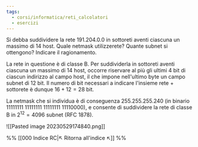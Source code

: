 ```yaml
---
tags:
  - corsi/informatica/reti_calcolatori
  - esercizi
---
```

Si debba suddividere la rete 191.204.0.0 in sottoreti aventi ciascuna un massimo di 14 host. Quale netmask utilizzerete? Quante subnet si ottengono? Indicare il ragionamento.

La rete in questione è di classe B. Per suddividerla in sottoreti aventi ciascuna un massimo di 14 host, occorre riservare al più gli ultimi 4 bit di ciascun indirizzo al campo host, il che impone nell'ultimo byte un campo subnet di 12 bit. Il numero di bit necessari a indicare l'insieme rete + sottorete è dunque $16 + 12 = 28$ bit. 

La netmask che si individua è di conseguenza 255.255.255.240 (in binario 11111111 11111111 11111111 11110000), e consente di suddividere la rete di classe B in $2^{12}=4096$ subnet (RFC 1878).

![[Pasted image 20230529174840.png]]

%%
[[000 Indice RC|↖ Ritorna all'indice ↖]]
%%